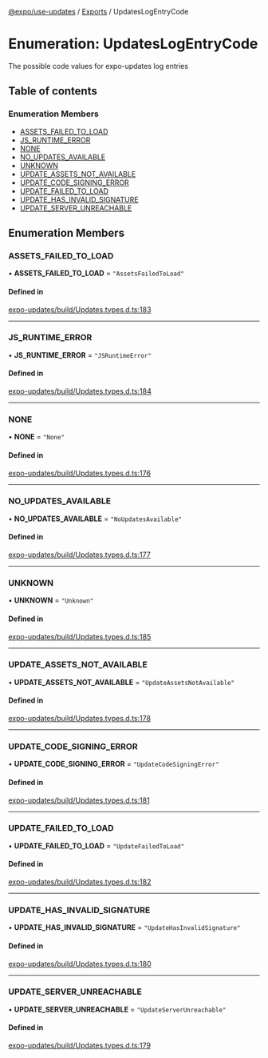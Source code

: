 [@expo/use-updates](../README.md) / [Exports](../modules.md) / UpdatesLogEntryCode

# Enumeration: UpdatesLogEntryCode

The possible code values for expo-updates log entries

## Table of contents

### Enumeration Members

- [ASSETS\_FAILED\_TO\_LOAD](UpdatesLogEntryCode.md#assets_failed_to_load)
- [JS\_RUNTIME\_ERROR](UpdatesLogEntryCode.md#js_runtime_error)
- [NONE](UpdatesLogEntryCode.md#none)
- [NO\_UPDATES\_AVAILABLE](UpdatesLogEntryCode.md#no_updates_available)
- [UNKNOWN](UpdatesLogEntryCode.md#unknown)
- [UPDATE\_ASSETS\_NOT\_AVAILABLE](UpdatesLogEntryCode.md#update_assets_not_available)
- [UPDATE\_CODE\_SIGNING\_ERROR](UpdatesLogEntryCode.md#update_code_signing_error)
- [UPDATE\_FAILED\_TO\_LOAD](UpdatesLogEntryCode.md#update_failed_to_load)
- [UPDATE\_HAS\_INVALID\_SIGNATURE](UpdatesLogEntryCode.md#update_has_invalid_signature)
- [UPDATE\_SERVER\_UNREACHABLE](UpdatesLogEntryCode.md#update_server_unreachable)

## Enumeration Members

### ASSETS\_FAILED\_TO\_LOAD

• **ASSETS\_FAILED\_TO\_LOAD** = ``"AssetsFailedToLoad"``

#### Defined in

[expo-updates/build/Updates.types.d.ts:183](https://github.com/expo/expo/blob/6eb18b3915/packages/expo-updates/build/Updates.types.d.ts#L183)

___

### JS\_RUNTIME\_ERROR

• **JS\_RUNTIME\_ERROR** = ``"JSRuntimeError"``

#### Defined in

[expo-updates/build/Updates.types.d.ts:184](https://github.com/expo/expo/blob/6eb18b3915/packages/expo-updates/build/Updates.types.d.ts#L184)

___

### NONE

• **NONE** = ``"None"``

#### Defined in

[expo-updates/build/Updates.types.d.ts:176](https://github.com/expo/expo/blob/6eb18b3915/packages/expo-updates/build/Updates.types.d.ts#L176)

___

### NO\_UPDATES\_AVAILABLE

• **NO\_UPDATES\_AVAILABLE** = ``"NoUpdatesAvailable"``

#### Defined in

[expo-updates/build/Updates.types.d.ts:177](https://github.com/expo/expo/blob/6eb18b3915/packages/expo-updates/build/Updates.types.d.ts#L177)

___

### UNKNOWN

• **UNKNOWN** = ``"Unknown"``

#### Defined in

[expo-updates/build/Updates.types.d.ts:185](https://github.com/expo/expo/blob/6eb18b3915/packages/expo-updates/build/Updates.types.d.ts#L185)

___

### UPDATE\_ASSETS\_NOT\_AVAILABLE

• **UPDATE\_ASSETS\_NOT\_AVAILABLE** = ``"UpdateAssetsNotAvailable"``

#### Defined in

[expo-updates/build/Updates.types.d.ts:178](https://github.com/expo/expo/blob/6eb18b3915/packages/expo-updates/build/Updates.types.d.ts#L178)

___

### UPDATE\_CODE\_SIGNING\_ERROR

• **UPDATE\_CODE\_SIGNING\_ERROR** = ``"UpdateCodeSigningError"``

#### Defined in

[expo-updates/build/Updates.types.d.ts:181](https://github.com/expo/expo/blob/6eb18b3915/packages/expo-updates/build/Updates.types.d.ts#L181)

___

### UPDATE\_FAILED\_TO\_LOAD

• **UPDATE\_FAILED\_TO\_LOAD** = ``"UpdateFailedToLoad"``

#### Defined in

[expo-updates/build/Updates.types.d.ts:182](https://github.com/expo/expo/blob/6eb18b3915/packages/expo-updates/build/Updates.types.d.ts#L182)

___

### UPDATE\_HAS\_INVALID\_SIGNATURE

• **UPDATE\_HAS\_INVALID\_SIGNATURE** = ``"UpdateHasInvalidSignature"``

#### Defined in

[expo-updates/build/Updates.types.d.ts:180](https://github.com/expo/expo/blob/6eb18b3915/packages/expo-updates/build/Updates.types.d.ts#L180)

___

### UPDATE\_SERVER\_UNREACHABLE

• **UPDATE\_SERVER\_UNREACHABLE** = ``"UpdateServerUnreachable"``

#### Defined in

[expo-updates/build/Updates.types.d.ts:179](https://github.com/expo/expo/blob/6eb18b3915/packages/expo-updates/build/Updates.types.d.ts#L179)
